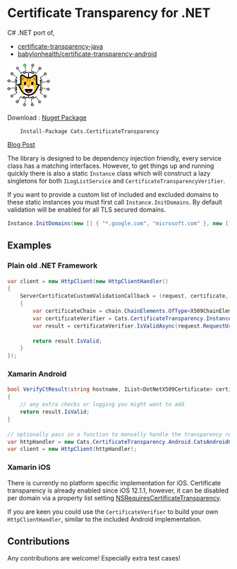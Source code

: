 # Certificate Transparency for .NET

C# .NET port of,

- [certificate-transparency-java](https://github.com/google/certificate-transparency-java)
- [babylonhealth/certificate-transparency-android](https://github.com/babylonhealth/certificate-transparency-android)

![Cats.CertificateTransparency Logo](https://github.com/dmariogatto/certificate-transparency/raw/main/logo.png)

Download : [Nuget Package](https://www.nuget.org/packages/Cats.CertificateTransparency)

```
    Install-Package Cats.CertificateTransparency
```

[Blog Post](https://dgatto.com/posts/2020/12/cats-certificate-transparency/)

The library is designed to be dependency injection friendly, every service class has a matching interfaces. However, to get things up and running quickly there is also a static `Instance` class which will construct a lazy singletons for both `ILogListService` and `CertificateTransparencyVerifier`.

If you want to provide a custom list of included and excluded domains to these static instances you must first call `Instance.InitDomains`. By default validation will be enabled for all TLS secured domains.

```csharp
Instance.InitDomains(new [] { "*.google.com", "microsoft.com" }, new [] { "nuget.org" });
```

## Examples

### Plain old .NET Framework

```csharp
var client = new HttpClient(new HttpClientHandler()
{
    ServerCertificateCustomValidationCallback = (request, certificate, chain, sslPolicyErrors) =>
    {
        var certificateChain = chain.ChainElements.OfType<X509ChainElement>().Select(i => i.Certificate).ToList();
        var certificateVerifier = Cats.CertificateTransparency.Instance.CertificateTransparencyVerifier;
        var result = certificateVerifier.IsValidAsync(request.RequestUri.Host, certificateChain, CancellationToken.None).Result;

        return result.IsValid;
    }
});
```

### Xamarin Android

```csharp
bool VerifyCtResult(string hostname, IList<DotNetX509Certificate> certificateChain, CtVerificationResult result)
{
    // any extra checks or logging you might want to add
    return result.IsValid;
}

// optionally pass in a function to manually handle the transparency result
var httpHandler = new Cats.CertificateTransparency.Android.CatsAndroidClientHandler(VerifyCtResult);
var client = new HttpClient(httpHandler);
```

### Xamarin iOS

There is currently no platform specific implementation for iOS. Certificate transparency is already enabled since iOS 12.1.1, however, it can be disabled per domain via a property list setting [NSRequiresCertificateTransparency](https://developer.apple.com/documentation/bundleresources/information_property_list/nsapptransportsecurity/nsexceptiondomains).

If you are keen you could use the `CertificateVerifier` to build your own `HttpClientHandler`, similar to the included Android implementation.

## Contributions

Any contributions are welcome! Especially extra test cases!
